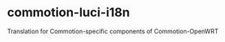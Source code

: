 commotion-luci-i18n
===================

Translation for Commotion-specific components of Commotion-OpenWRT
